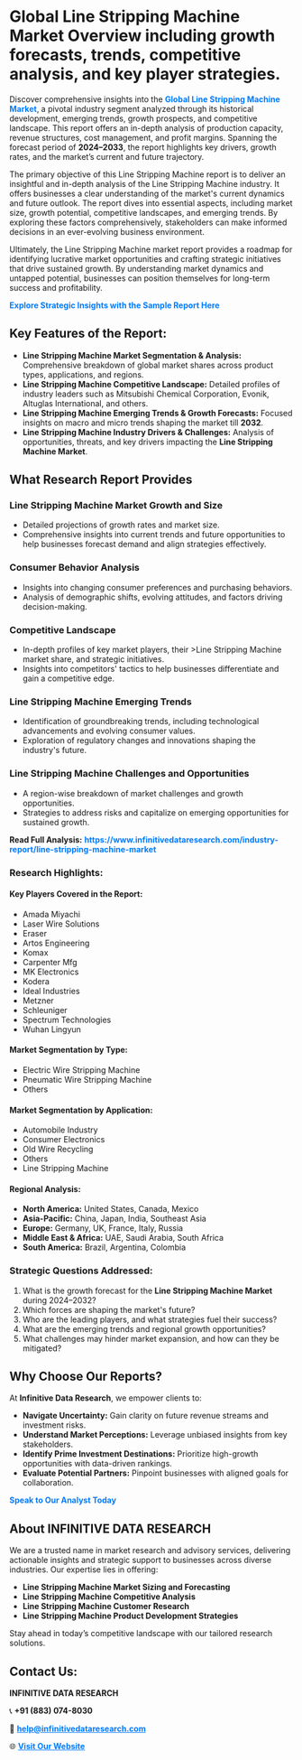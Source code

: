 <h1>Global Line Stripping Machine Market Overview including growth forecasts, trends, competitive analysis, and key player strategies.</h1>
<p>
Discover comprehensive insights into the 
<a href="https://www.infinitivedataresearch.com/industry-report/line-stripping-machine-market" rel="dofollow" style="color: #007BFF; text-decoration: none;"><strong>Global Line Stripping Machine Market</strong></a>, a pivotal industry segment analyzed through its historical development, emerging trends, growth prospects, and competitive landscape. This report offers an in-depth analysis of production capacity, revenue structures, cost management, and profit margins. Spanning the forecast period of <strong>2024–2033</strong>, the report highlights key drivers, growth rates, and the market’s current and future trajectory.
</p>
<p>
The primary objective of this Line Stripping Machine report is to deliver an insightful and in-depth analysis of the Line Stripping Machine industry. It offers businesses a clear understanding of the market's current dynamics and future outlook. The report dives into essential aspects, including market size, growth potential, competitive landscapes, and emerging trends. By exploring these factors comprehensively, stakeholders can make informed decisions in an ever-evolving business environment.
</p>
<p>
Ultimately, the Line Stripping Machine market report provides a roadmap for identifying lucrative market opportunities and crafting strategic initiatives that drive sustained growth. By understanding market dynamics and untapped potential, businesses can position themselves for long-term success and profitability.
</p>
<p>
<a href="https://www.infinitivedataresearch.com/request-sample/reportId=103078" style="color: #007BFF; text-decoration: none;"><strong>Explore Strategic Insights with the Sample Report Here</strong></a>
</p>

<h2>Key Features of the Report:</h2>
<ul>
<li><strong>Line Stripping Machine Market Segmentation & Analysis:</strong> Comprehensive breakdown of global market shares across product types, applications, and regions.</li>
<li><strong>Line Stripping Machine Competitive Landscape:</strong> Detailed profiles of industry leaders such as Mitsubishi Chemical Corporation, Evonik, Altuglas International, and others.</li>
<li><strong>Line Stripping Machine Emerging Trends & Growth Forecasts:</strong> Focused insights on macro and micro trends shaping the market till <strong>2032</strong>.</li>
<li><strong>Line Stripping Machine Industry Drivers & Challenges:</strong> Analysis of opportunities, threats, and key drivers impacting the <strong>Line Stripping Machine Market</strong>.</li>
</ul>

<h2>What Research Report Provides</h2>
<h3>Line Stripping Machine Market Growth and Size</h3>
<ul>
<li>Detailed projections of growth rates and market size.</li>
<li>Comprehensive insights into current trends and future opportunities to help businesses forecast demand and align strategies effectively.</li>
</ul>

<h3>Consumer Behavior Analysis</h3>
<ul>
<li>Insights into changing consumer preferences and purchasing behaviors.</li>
<li>Analysis of demographic shifts, evolving attitudes, and factors driving decision-making.</li>
</ul>

<h3>Competitive Landscape</h3>
<ul>
<li>In-depth profiles of key market players, their >Line Stripping Machine market share, and strategic initiatives.</li>
<li>Insights into competitors' tactics to help businesses differentiate and gain a competitive edge.</li>
</ul>

<h3>Line Stripping Machine Emerging Trends</h3>
<ul>
<li>Identification of groundbreaking trends, including technological advancements and evolving consumer values.</li>
<li>Exploration of regulatory changes and innovations shaping the industry's future.</li>
</ul>

<h3>Line Stripping Machine Challenges and Opportunities</h3>
<ul>
<li>A region-wise breakdown of market challenges and growth opportunities.</li>
<li>Strategies to address risks and capitalize on emerging opportunities for sustained growth.</li>
</ul>
<p><strong>Read Full Analysis:</strong> <a href="https://www.infinitivedataresearch.com/industry-report/line-stripping-machine-market" rel="dofollow" style="color: #007BFF; text-decoration: none;"><strong>https://www.infinitivedataresearch.com/industry-report/line-stripping-machine-market</strong></a></p>
<h3>Research Highlights:</h3>
<h4>Key Players Covered in the Report:</h4>
<ul><li>Amada Miyachi</li><li>Laser Wire Solutions</li><li>Eraser</li><li>Artos Engineering</li><li>Komax</li><li>Carpenter Mfg</li><li>MK Electronics</li><li>Kodera</li><li>Ideal Industries</li><li>Metzner</li><li>Schleuniger</li><li>Spectrum Technologies</li><li>Wuhan Lingyun</li></ul>
<h4>Market Segmentation by Type:</h4>
<ul><li>Electric Wire Stripping Machine</li><li>Pneumatic Wire Stripping Machine</li><li>Others</li></ul>
<h4>Market Segmentation by Application:</h4>
<ul><li>Automobile Industry</li><li>Consumer Electronics</li><li>Old Wire Recycling</li><li>Others</li><li>Line Stripping Machine</li></ul>

<h4>Regional Analysis:</h4>
<ul>
<li><strong>North America:</strong> United States, Canada, Mexico</li>
<li><strong>Asia-Pacific:</strong> China, Japan, India, Southeast Asia</li>
<li><strong>Europe:</strong> Germany, UK, France, Italy, Russia</li>
<li><strong>Middle East & Africa:</strong> UAE, Saudi Arabia, South Africa</li>
<li><strong>South America:</strong> Brazil, Argentina, Colombia</li>
</ul>

<h3>Strategic Questions Addressed:</h3>
<ol>
<li>What is the growth forecast for the <strong>Line Stripping Machine Market</strong> during 2024–2032?</li>
<li>Which forces are shaping the market's future?</li>
<li>Who are the leading players, and what strategies fuel their success?</li>
<li>What are the emerging trends and regional growth opportunities?</li>
<li>What challenges may hinder market expansion, and how can they be mitigated?</li>
</ol>

<h2>Why Choose Our Reports?</h2>
<p>At <strong>Infinitive Data Research</strong>, we empower clients to:</p>
<ul>
<li><strong>Navigate Uncertainty:</strong> Gain clarity on future revenue streams and investment risks.</li>
<li><strong>Understand Market Perceptions:</strong> Leverage unbiased insights from key stakeholders.</li>
<li><strong>Identify Prime Investment Destinations:</strong> Prioritize high-growth opportunities with data-driven rankings.</li>
<li><strong>Evaluate Potential Partners:</strong> Pinpoint businesses with aligned goals for collaboration.</li>
</ul>
<p><a href="https://www.infinitivedataresearch.com/industry-report/line-stripping-machine-market" rel="dofollow" style="color: #007BFF; text-decoration: none;"><strong>Speak to Our Analyst Today</strong></a></p>

<h2>About INFINITIVE DATA RESEARCH</h2>
<p>We are a trusted name in market research and advisory services, delivering actionable insights and strategic support to businesses across diverse industries. Our expertise lies in offering:</p>
<ul>
<li><strong>Line Stripping Machine Market Sizing and Forecasting</strong></li>
<li><strong>Line Stripping Machine Competitive Analysis</strong></li>
<li><strong>Line Stripping Machine Customer Research</strong></li>
<li><strong>Line Stripping Machine Product Development Strategies</strong></li>
</ul>
<p>Stay ahead in today’s competitive landscape with our tailored research solutions.</p>

<h2>Contact Us:</h2>
<p><strong>INFINITIVE DATA RESEARCH</strong></p>
<p>📞 <strong>+91 (883) 074-8030</strong></p>
<p>📧 <strong><a href="mailto:help@infinitivedataresearch.com" style="color: #007BFF;">help@infinitivedataresearch.com</a></strong></p>
<p>🌐 <strong><a href="https://www.infinitivedataresearch.com" rel="dofollow" style="color: #007BFF;">Visit Our Website</a></strong></p>